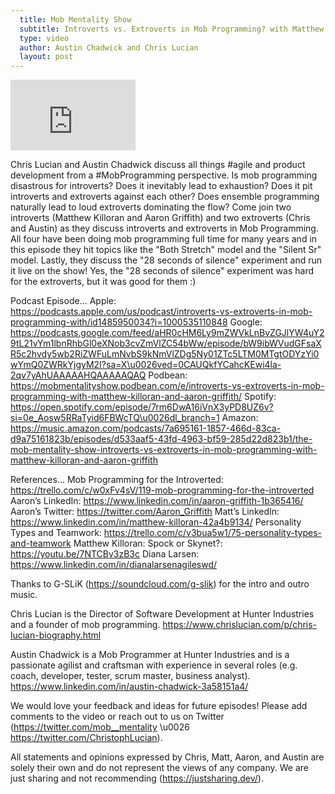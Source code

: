 ```yaml
---
  title: Mob Mentality Show
  subtitle: Introverts vs. Extroverts in Mob Programming? with Matthew Killoran and Aaron Griffith
  type: video
  author: Austin Chadwick and Chris Lucian
  layout: post
---
```


<iframe width="200" height="113" src="https://www.youtube.com/embed/Li-_fnDYkBk?feature=oembed" frameborder="0" allow="accelerometer; autoplay; clipboard-write; encrypted-media; gyroscope; picture-in-picture; web-share" allowfullscreen title="Introverts vs. Extroverts in Mob Programming? with Matthew Killoran and Aaron Griffith"></iframe>

Chris Lucian and Austin Chadwick discuss all things #agile and product development from a #MobProgramming perspective. Is mob programming disastrous for introverts? Does it inevitably lead to exhaustion? Does it pit introverts and extroverts against each other? Does ensemble programming naturally lead to loud extroverts dominating the flow? Come join two introverts (Matthew Killoran and Aaron Griffith) and two extroverts (Chris and Austin) as they discuss introverts and extroverts in Mob Programming. All four have been doing mob programming full time for many years and in this episode they hit topics like the \"Both Stretch\" model and the \"Silent Sr\" model. Lastly, they discuss the \"28 seconds of silence\" experiment and run it live on the show! Yes, the \"28 seconds of silence\" experiment was hard for the extroverts, but it was good for them :)

Podcast Episode...
Apple: https://podcasts.apple.com/us/podcast/introverts-vs-extroverts-in-mob-programming-with/id1485950034?i=1000535110848
Google: https://podcasts.google.com/feed/aHR0cHM6Ly9mZWVkLnBvZGJlYW4uY29tL21vYm1lbnRhbGl0eXNob3cvZmVlZC54bWw/episode/bW9ibWVudGFsaXR5c2hvdy5wb2RiZWFuLmNvbS9kNmVlZDg5Ny01ZTc5LTM0MTgtODYzYi0wYmQ0ZWRkYjgyM2I?sa=X\u0026ved=0CAUQkfYCahcKEwi4la-2qv7yAhUAAAAAHQAAAAAQAQ
Podbean: https://mobmentalityshow.podbean.com/e/introverts-vs-extroverts-in-mob-programming-with-matthew-killoran-and-aaron-griffith/
Spotify: https://open.spotify.com/episode/7rm6DwA16iVnX3yPD8UZ6v?si=0e_Aosw5RRaTyid6FBWcTQ\u0026dl_branch=1
Amazon: https://music.amazon.com/podcasts/7a695161-1857-466d-83ca-d9a75161823b/episodes/d533aaf5-43fd-4963-bf59-285d22d823b1/the-mob-mentality-show-introverts-vs-extroverts-in-mob-programming-with-matthew-killoran-and-aaron-griffith

References...
Mob Programming for the Introverted: https://trello.com/c/w0xFv4sV/119-mob-programming-for-the-introverted
Aaron’s LinkedIn: https://www.linkedin.com/in/aaron-griffith-1b365416/
Aaron’s Twitter: https://twitter.com/Aaron_Griffith
Matt’s LinkedIn: https://www.linkedin.com/in/matthew-killoran-42a4b9134/
Personality Types and Teamwork: https://trello.com/c/v3bua5w1/75-personality-types-and-teamwork
Matthew Killoran: Spock or Skynet?: https://youtu.be/7NTCBv3zB3c
Diana Larsen: https://www.linkedin.com/in/dianalarsenagileswd/

Thanks to G-SLiK (https://soundcloud.com/g-slik) for the intro and outro music.
 
Chris Lucian is the Director of Software Development at Hunter Industries and a founder of mob programming. https://www.chrislucian.com/p/chris-lucian-biography.html 

Austin Chadwick is a Mob Programmer at Hunter Industries and is a passionate agilist and craftsman with experience in several roles (e.g. coach, developer, tester, scrum master, business analyst). https://www.linkedin.com/in/austin-chadwick-3a58151a4/ 

We would love your feedback and ideas for future episodes! Please add comments to the video or reach out to us on Twitter (https://twitter.com/mob__mentality \u0026 https://twitter.com/ChristophLucian).
 
All statements and opinions expressed by Chris, Matt, Aaron, and Austin are solely their own and do not represent the views of any company. We are just sharing and not recommending (https://justsharing.dev/).

